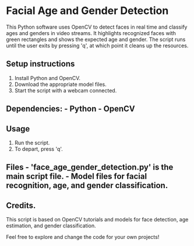 # Facial Age and Gender Detection

This Python software uses OpenCV to detect faces in real time and classify ages and genders in video streams. It highlights recognized faces with green rectangles and shows the expected age and gender. The script runs until the user exits by pressing 'q', at which point it cleans up the resources.

## Setup instructions
1. Install Python and OpenCV.
2. Download the appropriate model files.
3. Start the script with a webcam connected.

## Dependencies: - Python - OpenCV

## Usage
1. Run the script.
2. To depart, press 'q'.

## Files - 'face_age_gender_detection.py' is the main script file. - Model files for facial recognition, age, and gender classification.

## Credits.
This script is based on OpenCV tutorials and models for face detection, age estimation, and gender classification.

Feel free to explore and change the code for your own projects!
